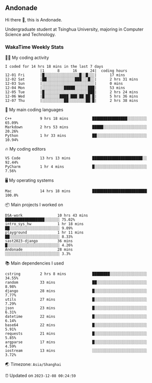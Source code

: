 ## Andonade

Hi there 👋, this is Andonade.

Undergraduate student at Tsinghua University, majoring in Computer Science and Technology.

### WakaTime Weekly Stats

🧑‍💻 My coding activity 

```text
I coded for 14 hrs 18 mins in the last 7 days
          		|1      8      16      24|	coding hours
12-01 Fri		|█░░░░░░░░░░░░░░░░█░░█░░░|    	17 mins
12-02 Sat		|██░░░░░░░░░░░░░███░░░█░░|    	2 hrs 31 mins
12-03 Sun		|░░░░░░░░░░░░░░░░░░░░░░░░|    	0 mins
12-04 Mon		|░░░░░░░░░░█████░░░░░░███|    	53 mins
12-05 Tue		|█░░░░░░░░░░░░░░░░░░░░███|    	2 hrs 24 mins
12-06 Wed		|█░░░░░░░████░███░██░██░█|    	5 hrs 36 mins
12-07 Thu		|░░░░░░░░░░██░░░░░░░░██░█|    	2 hrs 38 mins
```

🌱 My main coding languages 

```text
C++            	9 hrs 18 mins       	████████████████░░░░░░░░░ 65.09%
Markdown       	2 hrs 53 mins       	█████░░░░░░░░░░░░░░░░░░░░ 20.26%
Python         	1 hr 33 mins        	██░░░░░░░░░░░░░░░░░░░░░░░ 10.94%
```

🔥 My coding editors 

```text
VS Code        	13 hrs 13 mins      	███████████████████████░░ 92.44%
PyCharm        	1 hr 4 mins         	█░░░░░░░░░░░░░░░░░░░░░░░░ 7.56%
```

🖥️ My operating systems 

```text
Mac            	14 hrs 18 mins      	█████████████████████████ 100.0%
```

📦 Main projects I worked on 

```text
DSA-work            	10 hrs 43 mins      	██████████████████░░░░░░░ 75.02%
intro_sys_hw        	1 hr 18 mins        	██░░░░░░░░░░░░░░░░░░░░░░░ 9.09%
playground          	1 hr 11 mins        	██░░░░░░░░░░░░░░░░░░░░░░░ 8.33%
sast2023-django     	36 mins             	█░░░░░░░░░░░░░░░░░░░░░░░░ 4.26%
Andonade            	28 mins             	░░░░░░░░░░░░░░░░░░░░░░░░░ 3.3%
```

📚 Main dependencies I used 

```text
cstring        	2 hrs 8 mins        	████████░░░░░░░░░░░░░░░░░ 34.55%
random         	33 mins             	██░░░░░░░░░░░░░░░░░░░░░░░ 8.98%
django         	28 mins             	█░░░░░░░░░░░░░░░░░░░░░░░░ 7.77%
utils          	27 mins             	█░░░░░░░░░░░░░░░░░░░░░░░░ 7.29%
json           	23 mins             	█░░░░░░░░░░░░░░░░░░░░░░░░ 6.31%
datetime       	22 mins             	█░░░░░░░░░░░░░░░░░░░░░░░░ 6.14%
base64         	22 mins             	█░░░░░░░░░░░░░░░░░░░░░░░░ 5.91%
requests       	21 mins             	█░░░░░░░░░░░░░░░░░░░░░░░░ 5.85%
argparse       	17 mins             	█░░░░░░░░░░░░░░░░░░░░░░░░ 4.59%
iostream       	13 mins             	░░░░░░░░░░░░░░░░░░░░░░░░░ 3.72%
```

🌏 Timezone: `Asia/Shanghai`

⏰ Updated on `2023-12-08 00:24:59`